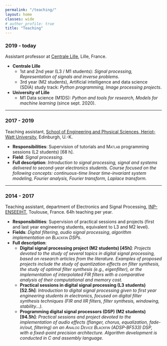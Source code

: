 ```yaml
---
permalink: "/teaching/"
layout: home
classes: wide
# author_profile: true
title: "Teaching"
---
```

### 2019 - today

Assistant professor at [Centrale Lille](https://centralelille.fr/), Lille, France.

- **Centrale Lille**
  - 1st and 2nd year (L3 / M1 students): *Signal processing, Representation of signals and inverse problems*.
  - 3rd year (M2 students), Artificial intelligence and data science (SDIA) study track: *Python programming, Image processing projects*.
- **University of Lille**
  - M1 Data science (M1DS): *Python and tools for research, Models for machine learning* (since sept. 2020).

---

### 2017 - 2019

Teaching assistant, <a href="https://www.hw.ac.uk/schools/engineering-physical-sciences.htm">School of Engineering and Physical Sciences, Heriot-Watt University</a>, Edinburgh, U.-K.  

- **Responsibilities**: Supervision of tutorials and <span style="font-variant: small-caps">Matlab</span> programming sessions (L2 students) [68 h].  
- **Field**: *Signal processing*.  
- **Full description**: *Introduction to signal processing, signal and systems delivered to second-year electronics students. Course focused on the following concepts: continuous-time linear time-invariant system modeling, Fourier analysis, Fourier transform, Laplace transform.*

---

### 2014 - 2017

Teaching assistant, department of Electronics and Signal Processing, <a href="http://www.enseeiht.fr/en/index.html">INP-ENSEEIHT</a>, Toulouse, France. 64h teaching per year.

- **Responsibilities**: Supervision of practical sessions and projects (first and last year engineering students, equivalent to L3 and M2 level).  
- **Fields**: *Digital filtering*, *audio signal processing*, *algorithm implementation on <span style="font-variant: small-caps">Blackfin</span> DSPs*.  
- **Full description**:  
  - **Digital signal processing project (M2 students) [45h]**: *Projects devoted to the study of several topics in digital signal processing, based on research articles from the literature. Examples of proposed projects include the study of quantization effects on filter synthesis, the study of optimal filter synthesis (e.g., eigenfilter), or the implementation of interpolated FIR filters with a comparative analysis of their computational and memory cost.*  
  - **Practical sessions in digital signal processing (L3 students) [52.5h]**: *Introduction to digital signal processing given to first year engineering students in electronics, focused on digital filter synthesis techniques (FIR and IIR filters, filter synthesis, windowing, stability...).*  
  - **Programming digital signal processors (DSP) (M2 students) [94.5h]**: *Practical sessions and project devoted to the implementation of audio effects (flanger, chorus, equalization, fade-in/out, filtering) on an <span style="font-variant: small-caps">Analog Device Blackfin</span> (ADSP-BF533) DSP, with a fixed-point precision architecture. Algorithm development is conducted in C and assembly language.*
